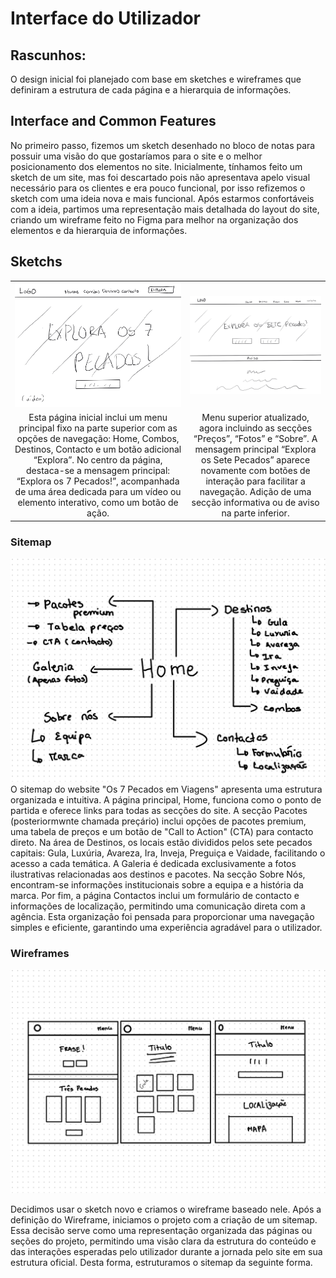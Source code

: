 # Interface do Utilizador
## Rascunhos:
O design inicial foi planejado com base em sketches e wireframes que definiram a estrutura de cada página e a hierarquia de informações. 
## Interface and Common Features
No primeiro passo, fizemos um sketch desenhado no bloco de notas para possuir uma visão do que gostaríamos para o site e o melhor posicionamento dos elementos no site. Inicialmente, tínhamos feito um sketch de um site, mas foi descartado pois não apresentava apelo visual necessário para os clientes e era pouco funcional, por isso refizemos o sketch com uma ideia nova e mais funcional. Após estarmos confortáveis com a ideia, partimos uma representação mais detalhada do layout do site, criando um wireframe feito no Figma para melhor na organização dos elementos e da hierarquia de informações.

## Sketchs

| | |
:---: | :---:
![An alternative description](Imagens/imagem01.png) | ![An alternative description](Imagens/imagem02.png)
Esta página inicial inclui um menu principal fixo na parte superior com as opções de navegação: Home, Combos, Destinos, Contacto e um botão adicional “Explora”. No centro da página, destaca-se a mensagem principal: “Explora os 7 Pecados!”, acompanhada de uma área dedicada para um vídeo ou elemento interativo, como um botão de ação. |  Menu superior atualizado, agora incluindo as secções “Preços”, “Fotos” e “Sobre”. A mensagem principal “Explora os Sete Pecados” aparece novamente com botões de interação  para facilitar a navegação. Adição de uma secção informativa ou de aviso na parte inferior.

### Sitemap

![Another description](Imagens/imagem21.png) 
O sitemap do website "Os 7 Pecados em Viagens" apresenta uma estrutura organizada e intuitiva. A página principal, Home, funciona como o ponto de partida e oferece links para todas as secções do site. A secção Pacotes (posteriormwnte chamada preçário) inclui opções de pacotes premium, uma tabela de preços e um botão de "Call to Action" (CTA) para contacto direto. Na área de Destinos, os locais estão divididos pelos sete pecados capitais: Gula, Luxúria, Avareza, Ira, Inveja, Preguiça e Vaidade, facilitando o acesso a cada temática. A Galeria é dedicada exclusivamente a fotos ilustrativas relacionadas aos destinos e pacotes. Na secção Sobre Nós, encontram-se informações institucionais sobre a equipa e a história da marca. Por fim, a página Contactos inclui um formulário de contacto e informações de localização, permitindo uma comunicação direta com a agência. Esta organização foi pensada para proporcionar uma navegação simples e eficiente, garantindo uma experiência agradável para o utilizador.

### Wireframes
![An alternative description](Imagens/imagem22.png) 

Decidimos usar o sketch novo e criamos o wireframe baseado nele. Após a definição do Wireframe, iniciamos o projeto com a criação de um sitemap. Essa decisão serve como uma representação organizada das páginas ou seções do projeto, permitindo uma visão clara da estrutura do conteúdo e das interações esperadas pelo utilizador durante a jornada pelo site em sua estrutura oficial. Desta forma, estruturamos o sitemap da seguinte forma.



